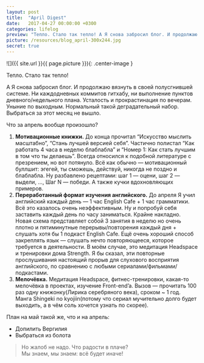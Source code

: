```yaml
---
layout: post
title:  "April Digest"
date:   2017-04-27 00:00:00 +0300
categories: lifelog
preview: "Тепло. Стало так тепло! А Я снова забросил блог. И продолжаю вязнуть в своей полусгнившей системе. Ни каждодневных коммитов гитхабу, ни выполнение пунктов дневного/недельного плана. Усталость и прокрастинация по вечерам. Уныние по выходным. Нормальный такой деградательный набор. Выбраться за этот месяц не вышло."
picture: /resources/blog_april-300x244.jpg
secret: true
---
```

![]({{ site.url }}{{ page.picture }}){: .center-image }

Тепло. Стало так тепло!

А Я снова забросил блог. И продолжаю вязнуть в своей полусгнившей системе. Ни каждодневных коммитов гитхабу, ни выполнение пунктов дневного/недельного плана. Усталость и прокрастинация по вечерам. Уныние по выходным. Нормальный такой деградательный набор. Выбраться за этот месяц не вышло.

Что за апрель вообще произошло?

1. **Мотивационные книжки.** До конца прочитал “Искусство мыслить масштабно”, “Стань лучшей версией себя”. Частично полистал “Как работать 4 часа в неделю блаблабла” и “Номер 1: Как стать лучшим в том что ты делаешь”. Всегда относился к подобной литературе с презрением, но вот потянуло. Всё как обычно — мотивационный буллшит: эгегей, ты сможешь, действуй, никогда не поздно и блаблабла. Ну разбавлено рецептами: шаг 1 — оцени, шаг 2 — выдели, …, Шаг N — победи. А также кучки вдохновляющих примеров.
2. **Переработанный формат изучения английского.** До апреля Я учил английский каждый день — 1 час English Cafe + 1 час грамматики. Всё это казалось очень неэффективным. Ну и попробуй себя заставить каждый день по часу заниматься. Крайне накладно. Новая схема представляет собой 3 занятия в неделю но очень плотно и пятиминутные перерывы/повторения каждый дня +  слушать хотя бы 1 подкаст English Cafe. Ещё очень хороший способ закреплять язык — слушать нечто повторяющееся, которое требуется в деятельности. В моём случае, это медитация Headspace и тренировки дома Strength. Я бы сказал, эти повторные прослушивания настоящий прорыв для слухового восприятия английского, по сравнению с любыми сериалами/фильмами/подкастами.
3. **Мелочёвка.** Медитация Headspace, фитнес-тренировки, какая-то мелочёвка в проектах, изучение Front-end’a. Вызов — прочитать 100 раз одну книжонку(Лирика серебряного века), сроком ~ 1 год. Манга Shingeki no kyojiin(потому что сериал мучительно долго будет выходить, а в чём соль хочется узнать по скорее).


План на май такой же, что и на апрель:

* Допилить Вергилия
* Выбраться из болота


>Но жалоб не надо. Что радости в плаче?  
Мы знаем, мы знаем: всё будет иначе!
